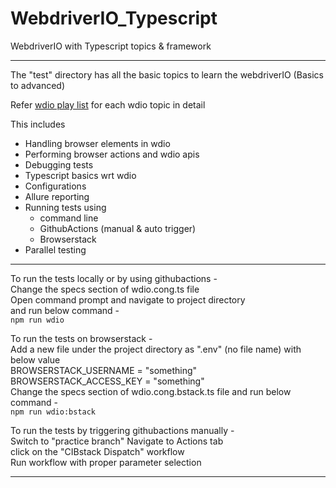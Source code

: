# WebdriverIO_Typescript
WebdriverIO with Typescript topics &amp; framework

---------------------------------------------------------------
The "test" directory has all the basic topics to learn the webdriverIO (Basics to advanced)

Refer [wdio play list](https://youtube.com/playlist?list=PLPO0LFyCaSo3oedws079pCNtppXAZdjv6) for each wdio topic in detail

This includes
* Handling browser elements in wdio
* Performing browser actions and wdio apis
* Debugging tests
* Typescript basics wrt wdio
* Configurations
* Allure reporting
* Running tests using 
  * command line
  * GithubActions (manual & auto trigger)
  * Browserstack
* Parallel testing

  
------------------------------------
To run the tests locally or by using githubactions -   
Change the specs section of wdio.cong.ts file   
Open command prompt and navigate to project directory   
and run below command -   
`npm run wdio`

To run the tests on browserstack -  
Add a new file under the project directory as ".env" (no file name) with below value   
  BROWSERSTACK_USERNAME = "something"  
  BROWSERSTACK_ACCESS_KEY = "something"  
Change the specs section of wdio.cong.bstack.ts file and run below command -   
`npm run wdio:bstack`  

To run the tests by triggering githubactions manually -  
Switch to "practice branch"
Navigate to Actions tab  
click on the "CIBstack Dispatch" workflow  
Run workflow with proper parameter selection  

-----------------------------------------

  
  
  

